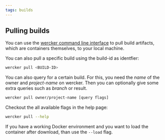```yaml
---
tags: builds
---
```


## Pulling builds

You can use the [wercker command line interface](/docs/using-the-cli/index.html) to pull build
artifacts, which are containers themselves, to your local machine.

You can also pull a specific build using the build-id as identfier:

```bash
wercker pull <BUILD-ID>
```

You can also query for a certain build. For this, you need the *name*
of the owner and *project-name* on wercker. Then you can optionally give some
extra queries such as *branch* or result.

```sh
wercker pull owner/project-name [query flags]
```

Checkout the all available flags in the help page: 

```sh
wercker pull --help
```

If you have a working Docker environment and you want to load the container
after download, than use the `--load` flag.
